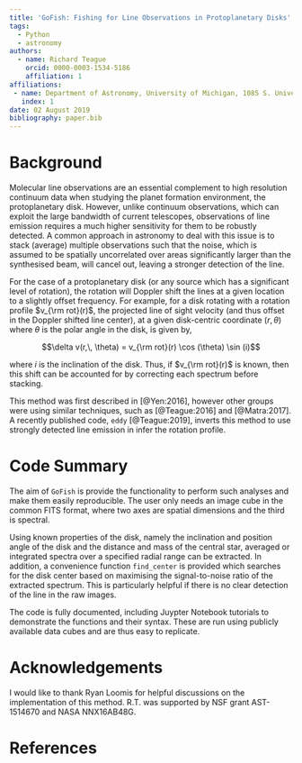 ```yaml
---
title: 'GoFish: Fishing for Line Observations in Protoplanetary Disks'
tags:
  - Python
  - astronomy
authors:
  - name: Richard Teague
    orcid: 0000-0003-1534-5186
    affiliation: 1
affiliations:
 - name: Department of Astronomy, University of Michigan, 1085 S. University Ave., Ann Arbor, MI 48109, USA
   index: 1
date: 02 August 2019
bibliography: paper.bib
---
```


# Background

Molecular line observations are an essential complement to high resolution continuum data when studying the planet formation environment, the protoplanetary disk. However, unlike continuum observations, which can exploit the large bandwidth of current telescopes, observations of line emission requires a much higher sensitivity for them to be robustly detected. A common approach in astronomy to deal with this issue is to stack (average) multiple observations such that the noise, which is assumed to be spatially uncorrelated over areas significantly larger than the synthesised beam, will cancel out, leaving a stronger detection of the line.

For the case of a protoplanetary disk (or any source which has a significant level of rotation), the rotation will Doppler shift the lines at a given location to a slightly offset frequency. For example, for a disk rotating with a rotation profile $v_{\rm rot}(r)$, the projected line of sight velocity (and thus offset in the Doppler shifted line center), at a given disk-centric coordinate $(r,\, \theta)$ where $\theta$ is the polar angle in the disk, is given by,

$$\delta v(r,\, \theta) = v_{\rm rot}(r) \cos (\theta) \sin (i)$$

where $i$ is the inclination of the disk. Thus, if $v_{\rm rot}(r)$ is known, then this shift can be accounted for by correcting each spectrum before stacking.

This method was first described in [@Yen:2016], however other groups were using similar techniques, such as [@Teague:2016] and [@Matra:2017]. A recently published code, `eddy` [@Teague:2019], inverts this method to use strongly detected line emission in infer the rotation profile.

# Code Summary

The aim of `GoFish` is provide the functionality to perform such analyses and make them easily reproducible. The user only needs an image cube in the common FITS format, where two axes are spatial dimensions and the third is spectral.

Using known properties of the disk, namely the inclination and position angle of the disk and the distance and mass of the central star, averaged or integrated spectra over a specified radial range can be extracted. In addition, a convenience function `find_center` is provided which searches for the disk center based on maximising the signal-to-noise ratio of the extracted spectrum. This is particularly helpful if there is no clear detection of the line in the raw images.

The code is fully documented, including Juypter Notebook tutorials to demonstrate the functions and their syntax. These are run using publicly available data cubes and are thus easy to replicate.

# Acknowledgements

I would like to thank Ryan Loomis for helpful discussions on the implementation of this method. R.T. was supported by NSF grant AST-1514670 and NASA NNX16AB48G.

# References
